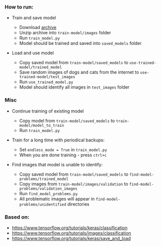 ### How to run:
* Train and save model
    * Download [archive](https://storage.googleapis.com/mledu-datasets/cats_and_dogs_filtered.zip)
    * Unzip archive into `train-model/images` folder
    * Run `train_model.py`
    * Model should be trained and saved into `saved_models` folder
    
* Load and use model
    * Copy saved model from `train-model/saved_models` to `use-trained-model/trained_model` 
    * Save random images of dogs and cats from the internet to `use-trained-model/test_images`
    * Run `use_trained_model.py`
    * Model should identify all images in `test_images` folder
    
### Misc
* Continue training of existing model
    * Copy model from `train-model/saved_models` to `train-model/model_to_train`
    * Run `train_model.py`
    
* Train for a long time with periodical backups:
    * Set `endless_mode = True` in `train_model.py`
    * When you are done training - press `ctrl+c`
    
* Find images that model is unable to identify:
    * Copy saved model from `train-model/saved_models` to `find-model-problems/trained_model` 
    * Copy images from `train-model/images/validation` to `find-model-problems/validation_images`
    * Run `find_model_problems.py`
    * All problematic images will appear in `find-model-problems/unidentified` directories

### Based on:
* https://www.tensorflow.org/tutorials/keras/classification
* https://www.tensorflow.org/tutorials/images/classification
* https://www.tensorflow.org/tutorials/keras/save_and_load
